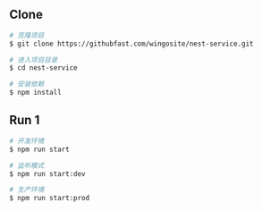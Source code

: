 ## Clone

```bash
# 克隆项目
$ git clone https://githubfast.com/wingosite/nest-service.git

# 进入项目目录
$ cd nest-service

# 安装依赖
$ npm install
```

## Run 1

```bash
# 开发环境
$ npm run start

# 监听模式
$ npm run start:dev

# 生产环境
$ npm run start:prod
```
